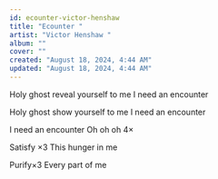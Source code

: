 ```yaml
---
id: ecounter-victor-henshaw
title: "Ecounter "
artist: "Victor Henshaw "
album: ""
cover: ""
created: "August 18, 2024, 4:44 AM"
updated: "August 18, 2024, 4:44 AM"
---
```


Holy ghost reveal yourself to me 
I need an encounter 

Holy ghost show yourself to me 
I need an encounter 

I need an encounter 
Oh oh oh 4×

Satisfy ×3
This hunger in me 

Purify×3
Every part of me


